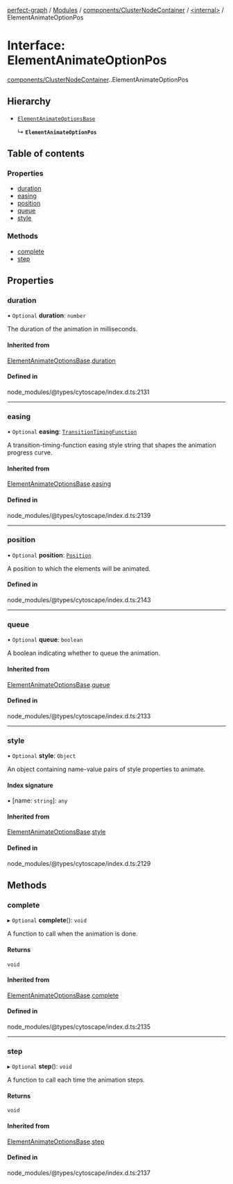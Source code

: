 [perfect-graph](../README.md) / [Modules](../modules.md) / [components/ClusterNodeContainer](../modules/components_ClusterNodeContainer.md) / [<internal\>](../modules/components_ClusterNodeContainer._internal_.md) / ElementAnimateOptionPos

# Interface: ElementAnimateOptionPos

[components/ClusterNodeContainer](../modules/components_ClusterNodeContainer.md).[<internal>](../modules/components_ClusterNodeContainer._internal_.md).ElementAnimateOptionPos

## Hierarchy

- [`ElementAnimateOptionsBase`](components_ClusterNodeContainer._internal_.ElementAnimateOptionsBase.md)

  ↳ **`ElementAnimateOptionPos`**

## Table of contents

### Properties

- [duration](components_ClusterNodeContainer._internal_.ElementAnimateOptionPos.md#duration)
- [easing](components_ClusterNodeContainer._internal_.ElementAnimateOptionPos.md#easing)
- [position](components_ClusterNodeContainer._internal_.ElementAnimateOptionPos.md#position)
- [queue](components_ClusterNodeContainer._internal_.ElementAnimateOptionPos.md#queue)
- [style](components_ClusterNodeContainer._internal_.ElementAnimateOptionPos.md#style)

### Methods

- [complete](components_ClusterNodeContainer._internal_.ElementAnimateOptionPos.md#complete)
- [step](components_ClusterNodeContainer._internal_.ElementAnimateOptionPos.md#step)

## Properties

### duration

• `Optional` **duration**: `number`

The duration of the animation in milliseconds.

#### Inherited from

[ElementAnimateOptionsBase](components_ClusterNodeContainer._internal_.ElementAnimateOptionsBase.md).[duration](components_ClusterNodeContainer._internal_.ElementAnimateOptionsBase.md#duration)

#### Defined in

node_modules/@types/cytoscape/index.d.ts:2131

___

### easing

• `Optional` **easing**: [`TransitionTimingFunction`](../modules/components_ClusterNodeContainer._internal_.md#transitiontimingfunction)

A transition-timing-function easing style string that shapes the animation progress curve.

#### Inherited from

[ElementAnimateOptionsBase](components_ClusterNodeContainer._internal_.ElementAnimateOptionsBase.md).[easing](components_ClusterNodeContainer._internal_.ElementAnimateOptionsBase.md#easing)

#### Defined in

node_modules/@types/cytoscape/index.d.ts:2139

___

### position

• `Optional` **position**: [`Position`](components_ClusterNodeContainer._internal_.Position.md)

A position to which the elements will be animated.

#### Defined in

node_modules/@types/cytoscape/index.d.ts:2143

___

### queue

• `Optional` **queue**: `boolean`

A boolean indicating whether to queue the animation.

#### Inherited from

[ElementAnimateOptionsBase](components_ClusterNodeContainer._internal_.ElementAnimateOptionsBase.md).[queue](components_ClusterNodeContainer._internal_.ElementAnimateOptionsBase.md#queue)

#### Defined in

node_modules/@types/cytoscape/index.d.ts:2133

___

### style

• `Optional` **style**: `Object`

An object containing name-value pairs of style properties to animate.

#### Index signature

▪ [name: `string`]: `any`

#### Inherited from

[ElementAnimateOptionsBase](components_ClusterNodeContainer._internal_.ElementAnimateOptionsBase.md).[style](components_ClusterNodeContainer._internal_.ElementAnimateOptionsBase.md#style)

#### Defined in

node_modules/@types/cytoscape/index.d.ts:2129

## Methods

### complete

▸ `Optional` **complete**(): `void`

A function to call when the animation is done.

#### Returns

`void`

#### Inherited from

[ElementAnimateOptionsBase](components_ClusterNodeContainer._internal_.ElementAnimateOptionsBase.md).[complete](components_ClusterNodeContainer._internal_.ElementAnimateOptionsBase.md#complete)

#### Defined in

node_modules/@types/cytoscape/index.d.ts:2135

___

### step

▸ `Optional` **step**(): `void`

A function to call each time the animation steps.

#### Returns

`void`

#### Inherited from

[ElementAnimateOptionsBase](components_ClusterNodeContainer._internal_.ElementAnimateOptionsBase.md).[step](components_ClusterNodeContainer._internal_.ElementAnimateOptionsBase.md#step)

#### Defined in

node_modules/@types/cytoscape/index.d.ts:2137
